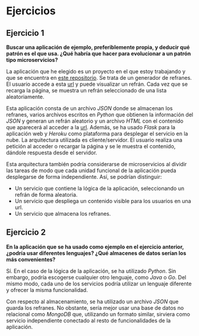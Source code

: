 # Ejercicios

## Ejercicio 1

**Buscar una aplicación de ejemplo, preferiblemente propia, y deducir qué patrón es el que usa. ¿Qué habría que hacer para evolucionar a un patrón tipo microservicios?**

La aplicación que he elegido es un proyecto en el que estoy trabajando y que se encuentra en [este repositorio](https://github.com/aure-nogueras/Refranator). Se trata de un generador de refranes. El usuario accede a esta [url](https://refranator.herokuapp.com) y puede visualizar un refrán. Cada vez que se recarga la página, se muestra un refrán seleccionado de una lista aleatoriamente.

Esta aplicación consta de un archivo *JSON* donde se almacenan los refranes, varios archivos escritos en *Python* que obtienen la información del *JSON* y generan un refrán aleatorio y un archivo *HTML* con el contenido que aparecerá al acceder a la [url](https://refranator.herokuapp.com). Además, se ha usado *Flask* para la aplicación web y *Heroku* como plataforma para desplegar el servicio en la nube. La arquitectura utilizada es cliente/servidor. El usuario realiza una petición al acceder o recargar la página y se le muestra el contenido, dándole respuesta desde el servidor.

Esta arquitectura también podría considerarse de microservicios al dividir las tareas de modo que cada unidad funcional de la aplicación pueda desplegarse de forma independiente. Así, se podrían distinguir:

- Un servicio que contiene la lógica de la aplicación, seleccionando un refrán de forma aleatoria.
- Un servicio que despliega un contenido visible para los usuarios en una url.
- Un servicio que almacena los refranes.


## Ejercicio 2

**En la aplicación que se ha usado como ejemplo en el ejercicio anterior, ¿podría usar diferentes lenguajes? ¿Qué almacenes de datos serían los más convenientes?**

Sí. En el caso de la lógica de la aplicación, se ha utilizado *Python*. Sin embargo, podría escogerse cualquier otro lenguaje, como *Java* o *Go*. Del mismo modo, cada uno de los servicios podría utilizar un lenguaje diferente y ofrecer la misma funcionalidad.

Con respecto al almacenamiento, se ha utilizado un archivo *JSON* que guarda los refranes. No obstante, sería mejor usar una base de datos no relacional como *MongoDB* que, utilizando un formato similar, sirviera como servicio independiente conectado al resto de funcionalidades de la aplicación.
